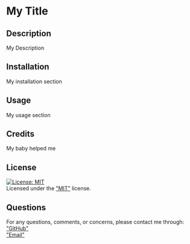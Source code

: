 
  # My Title     
         
  ## Description    
  My Description    
      
  ## Installation    
  My installation section    
      
  ## Usage    
  My usage section   
      
  ## Credits   
  My baby helped me    
           
  ## License    
  [![License: MIT](https://img.shields.io/badge/License-MIT-yellow.svg)](https://opensource.org/licenses/MIT)   
  Licensed under the ["MIT"](https://opensource.org/licenses/MIT) license.    
     
  ## Questions   
  For any questions, comments, or concerns, please contact me through:   
  ["GitHub"](http://www.github.com/kylemoely)  
  ["Email"](mailto:kylemoely@gmail.com)
